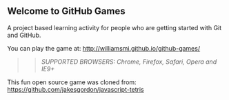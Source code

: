 ## Welcome to GitHub Games

A project based learning activity for people who are getting started with Git and GitHub.

You can play the game at: http://williamsmi.github.io/github-games/

>> _*SUPPORTED BROWSERS*: Chrome, Firefox, Safari, Opera and IE9+_

This fun open source game was cloned from: https://github.com/jakesgordon/javascript-tetris
